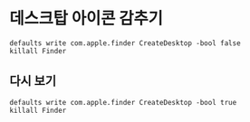 # 데스크탑 아이콘 감추기

```
defaults write com.apple.finder CreateDesktop -bool false
killall Finder
```

## 다시 보기

```
defaults write com.apple.finder CreateDesktop -bool true
killall Finder
```
